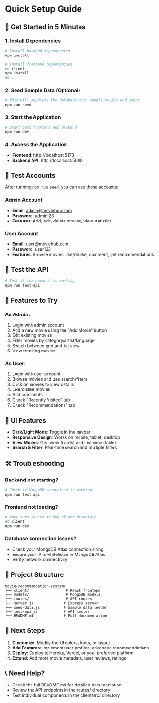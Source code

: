 # Quick Setup Guide

## 🚀 Get Started in 5 Minutes

### 1. Install Dependencies
```bash
# Install backend dependencies
npm install

# Install frontend dependencies
cd client
npm install
cd ..
```

### 2. Seed Sample Data (Optional)
```bash
# This will populate the database with sample movies and users
npm run seed
```

### 3. Start the Application
```bash
# Start both frontend and backend
npm run dev
```

### 4. Access the Application
- **Frontend**: http://localhost:5173
- **Backend API**: http://localhost:5000

## 🔑 Test Accounts

After running `npm run seed`, you can use these accounts:

### Admin Account
- **Email**: admin@moviehub.com
- **Password**: admin123
- **Features**: Add, edit, delete movies, view statistics

### User Account
- **Email**: user@moviehub.com
- **Password**: user123
- **Features**: Browse movies, like/dislike, comment, get recommendations

## 🧪 Test the API

```bash
# Test if the backend is working
npm run test-api
```

## 📱 Features to Try

### As Admin:
1. Login with admin account
2. Add a new movie using the "Add Movie" button
3. Edit existing movies
4. Filter movies by category/artist/language
5. Switch between grid and list view
6. View trending movies

### As User:
1. Login with user account
2. Browse movies and use search/filters
3. Click on movies to view details
4. Like/dislike movies
5. Add comments
6. Check "Recently Visited" tab
7. Check "Recommendations" tab

## 🎨 UI Features
- **Dark/Light Mode**: Toggle in the navbar
- **Responsive Design**: Works on mobile, tablet, desktop
- **View Modes**: Grid view (cards) and List view (table)
- **Search & Filter**: Real-time search and multiple filters

## 🛠️ Troubleshooting

### Backend not starting?
```bash
# Check if MongoDB connection is working
npm run test-api
```

### Frontend not loading?
```bash
# Make sure you're in the client directory
cd client
npm run dev
```

### Database connection issues?
- Check your MongoDB Atlas connection string
- Ensure your IP is whitelisted in MongoDB Atlas
- Verify network connectivity

## 📁 Project Structure
```
movie-recommendation-system/
├── client/                 # React frontend
├── models/                 # MongoDB models
├── routes/                 # API routes
├── server.js              # Express server
├── seed-data.js           # Sample data seeder
├── test-api.js            # API tester
└── README.md              # Full documentation
```

## 🎯 Next Steps

1. **Customize**: Modify the UI colors, fonts, or layout
2. **Add Features**: Implement user profiles, advanced recommendations
3. **Deploy**: Deploy to Heroku, Vercel, or your preferred platform
4. **Extend**: Add more movie metadata, user reviews, ratings

## 📞 Need Help?

- Check the full README.md for detailed documentation
- Review the API endpoints in the routes/ directory
- Test individual components in the client/src/ directory

